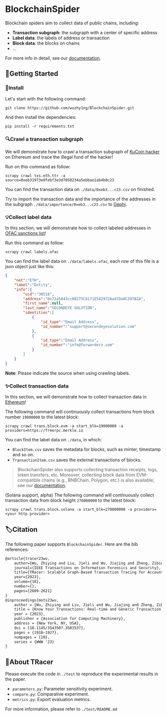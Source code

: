 # BlockchainSpider

Blockchain spiders aim to collect data of public chains, including:

- **Transaction subgraph**: the subgraph with a center of specific address
- **Label data**: the labels of address or transaction
- **Block data**: the blocks on chains
- ...

For more info in detail, see our [documentation](https://870167019.gitbook.io/blockchainspider/).


## 🚀Getting Started

### 🔧Install

Let's start with the following command:
```shell
git clone https://github.com/wuzhy1ng/BlockchainSpider.git
```
And then install the dependencies:

```shell
pip install -r requirements.txt
```



### 🔍Crawl a transaction subgraph

We will demonstrate how to crawl a transaction subgraph of [KuCoin hacker](https://etherscan.io/address/0xeb31973e0febf3e3d7058234a5ebbae1ab4b8c23) on Ethereum and trace the illegal fund of the hacker!

Run on this command as follow:

```shell
scrapy crawl txs.eth.ttr -a source=0xeb31973e0febf3e3d7058234a5ebbae1ab4b8c23
```

You can find the transaction data on `./data/0xeb3...c23.csv` on finished. 

Try to import the transaction data and the importance of the addresses in the subgraph `./data/importance/0xeb3...c23.csv` to [Gephi](https://gephi.org/).



### 💡Collect label data

In this section, we will demonstrate how to collect labeled addresses in [OFAC sanctions list](https://home.treasury.gov/policy-issues/financial-sanctions/specially-designated-nationals-and-blocked-persons-list-sdn-human-readable-lists)!

Run this command as follow:

```shell	
scrapy crawl labels.ofac
```

You can find the label data on `./data/labels.ofac`, each row of this file is a json object just like this:

```json
{
    "net":"ETH",
    "label":"Entity",
    "info":{
        "uid":"30518",
        "address":"0x72a5843cc08275C8171E582972Aa4fDa8C397B2A",
        "first_name":null,
        "last_name":"SECONDEYE SOLUTION",
        "identities":[
            {
                "id_type":"Email Address",
                "id_number":"support@secondeyesolution.com"
            },
            {
                "id_type":"Email Address",
                "id_number":"info@forwarderz.com"
            }
        ]
    }
}
```

**Note**: Please indicate the source when using crawling labels.

### ✨Collect transaction data

In this section, we will demonstrate how to collect transaction data in [Ethereum](https://ethereum.org/)!

The following command will continuously collect transactions from block number `19000000` to the latest block:
```shell
scrapy crawl trans.block.evm -a start_blk=19000000 -a providers=https://freerpc.merkle.io
```

You can find the label data on `./data`, in which:
- `BlockItem.csv` saves the metadata for blocks, such as minter, timestamp and so on.
- `TransactionItem.csv` saves the external transactions of blocks.

> BlockchainSpider also supports collecting transaction receipts, logs, token transfers, etc. 
> Moreover, collecting block data from EVM-compatible chains (e.g., BNBChain, Polygon, etc.) is also available; 
> see our [documentation](https://870167019.gitbook.io/blockchainspider/transaction-spiders/overview).

(Solana support, alpha) The following command will continuously collect transaction data from block height `270000000` to the latest block:
```shell
scrapy crawl trans.block.solana -a start_blk=270000000 -a providers=<your http provider>
```

## 🏷️Citation
The following paper supports `BlockchainSpider`. Here are the bib references:

```latex
@article{tracer23wu,
    author={Wu, Zhiying and Liu, Jieli and Wu, Jiajing and Zheng, Zibin and Chen, Ting},
    journal={IEEE Transactions on Information Forensics and Security}, 
    title={TRacer: Scalable Graph-Based Transaction Tracing for Account-Based Blockchain Trading Systems}, 
    year={2023},
    volume={18},
    number={},
    pages={2609-2621}
}
@inproceedings{mots23wu,
    author = {Wu, Zhiying and Liu, Jieli and Wu, Jiajing and Zheng, Zibin and Luo, Xiapu and Chen, Ting},
    title = {Know Your Transactions: Real-time and Generic Transaction Semantic Representation on Blockchain \& Web3 Ecosystem},
    year = {2023},
    publisher = {Association for Computing Machinery},
    address = {New York, NY, USA},
    doi = {10.1145/3543507.3583537},
    pages = {1918–1927},
    numpages = {10},
    series = {WWW '23}
}
```

## 🔬About TRacer
Please execute the code in `./test` to reproduce the experimental results in the paper.

- `parameters.py`: Parameter sensitivity experiment.
- `compare.py`: Comparative experiment.
- `metrics.py`: Export evaluation metrics.

For more information, please refer to `./test/README.md`
